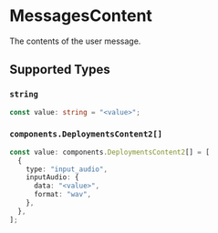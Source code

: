 # MessagesContent

The contents of the user message.


## Supported Types

### `string`

```typescript
const value: string = "<value>";
```

### `components.DeploymentsContent2[]`

```typescript
const value: components.DeploymentsContent2[] = [
  {
    type: "input_audio",
    inputAudio: {
      data: "<value>",
      format: "wav",
    },
  },
];
```

